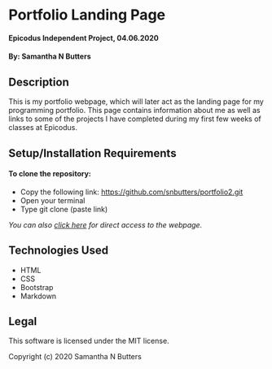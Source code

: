 # Portfolio Landing Page

#### Epicodus Independent Project, 04.06.2020

#### By: Samantha N Butters

## Description

This is my portfolio webpage, which will later act as the landing page for my programming portfolio. This page contains information about me as well as links to some of the projects I have completed during my first few weeks of classes at Epicodus.

## Setup/Installation Requirements

#### To clone the repository:

* Copy the following link: https://github.com/snbutters/portfolio2.git
* Open your terminal
* Type git clone (paste link)

*You can also [click here]() for direct access to the webpage.*

## Technologies Used

* HTML
* CSS
* Bootstrap
* Markdown

## Legal

This software is licensed under the MIT license.

Copyright (c) 2020 Samantha N Butters
